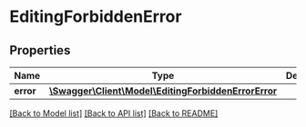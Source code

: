 # EditingForbiddenError

## Properties
Name | Type | Description | Notes
------------ | ------------- | ------------- | -------------
**error** | [**\Swagger\Client\Model\EditingForbiddenErrorError**](EditingForbiddenErrorError.md) |  | [optional] 

[[Back to Model list]](../../README.md#documentation-for-models) [[Back to API list]](../../README.md#documentation-for-api-endpoints) [[Back to README]](../../README.md)

